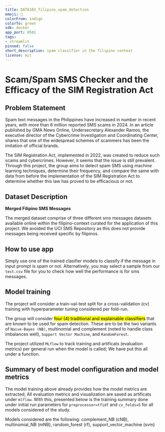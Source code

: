 ```yaml
---
title: DATA103_filipino_spam_detection
emoji: 🚀
colorFrom: indigo
colorTo: green
sdk: docker
app_port: 8501
tags:
- streamlit
pinned: false
short_description: spam classifier in the filipino context
license: mit
---
```


# **Scam/Spam SMS Checker and the Efficacy of the SIM Registration Act**

## **Problem Statement**

Spam text messages in the Philippines have increased in number in recent years, with more than 6 million reported SMS scams in 2024. In an article published by GMA News Online, Undersecretary Alexander Ramos, the executive director of the Cybercrime Investigation and Coordinating Center, shares that one of the widespread schemes of scammers has been the imitation of official brands.

The SIM Registration Act, implemented in 2022, was created to reduce such scams and cybercrimes. However, it seems that the issue is still prevalent. Through this project, the group aims to detect spam SMS using machine learning techniques, determine their frequency, and compare the same with data from before the implementation of the SIM Registration Act to determine whether this law has proved to be efficacious or not.

## **Dataset Description**

**Merged Filipino SMS Messages**

The merged dataset comprise of three different sms messages datasets available online within the filipino-context curated for the application of this project. We avoided the UCI SMS Repository as this does not provide messages being received specific by filipinos. 

## **How to use app**

Simply use one of the trained clasifier models to classify if the message in input prompt is spam or not. Alternatively, you may select a sample from our `test.csv` file for you to check how well the performance is for sms messages.

## **Model training**

The project will consider a train-val-test split for a cross-validation (cv) training with hyperparameter tuning considered per fold-run.

The group will consider <mark> four (4) traditional and explainable classifiers</mark> that are known to be used for spam detection. These are to be the two variants of `Naive-Bayes (NB)`, multinomial and complement (noted to handle class imbalances well), `Support Vector Machine`, and `RandomForest`.

The project utilized `MLflow` to track training and artificats (evaluation metrics) per general run when the model is called; We have put this all under a function.

## **Summary of best model configuration and model metrics**

The model training above already provides how the model metrics are extracted; All evaluation metrics and visualization are saved as artificats under `mlflow`. With this, presented below is the training summary done under initial run parameters for `preprocessor=tfidf` and `cv_folds=5` for all models considered of the study.

Models considered are the following: complement_NB (cNB), multinomial_NB (mNB), random_forest (rf), support_vector_machine (svm)

